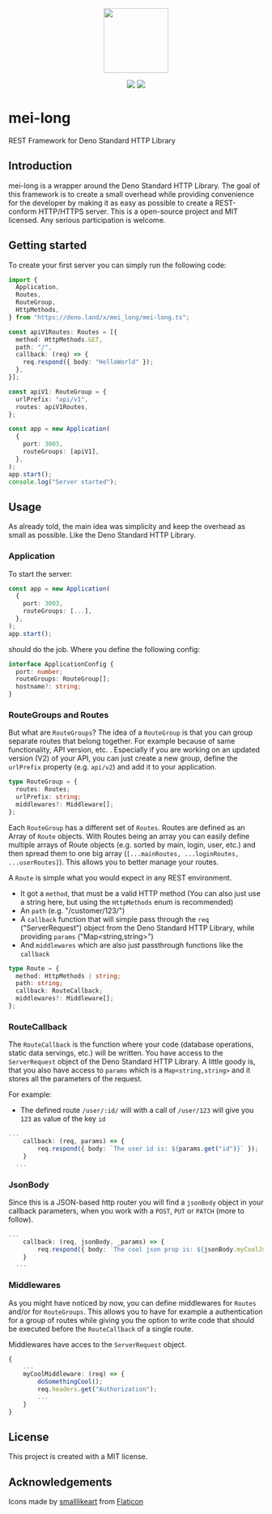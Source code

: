 <p align="center"><img src="https://image.flaticon.com/icons/svg/1494/1494163.svg" height="128" width="128"></p>
<p align="center"><img src="https://img.shields.io/github/v/release/martendV/mei-long?include_prereleases&style=for-the-badge">
<img src="https://img.shields.io/github/license/martendV/mei-long?style=for-the-badge"></p>


# mei-long
REST Framework for Deno Standard HTTP Library
## Introduction
mei-long is a wrapper around the Deno Standard HTTP Library. The goal of this framework is to create a small overhead while providing convenience for the developer by making it as easy as possible to create a REST-conform HTTP/HTTPS server. This is a open-source project and MIT licensed. Any serious participation is welcome.
## Getting started
To create your first server you can simply run the following code:
```ts
import {
  Application,
  Routes,
  RouteGroup,
  HttpMethods,
} from "https://deno.land/x/mei_long/mei-long.ts";

const apiV1Routes: Routes = [{
  method: HttpMethods.GET,
  path: "/",
  callback: (req) => {
    req.respond({ body: "HelloWorld" });
  },
}];

const apiV1: RouteGroup = {
  urlPrefix: "api/v1",
  routes: apiV1Routes,
};

const app = new Application(
  {
    port: 3003,
    routeGroups: [apiV1],
  },
);
app.start();
console.log("Server started");
```

## Usage
As already told, the main idea was simplicity and keep the overhead as small as possible. Like the Deno Standard HTTP Library.

### Application

To start the server:
```ts
const app = new Application(
  {
    port: 3003,
    routeGroups: [...],
  },
);
app.start();
```

should do the job.
Where you define the following config:

```ts
interface ApplicationConfig {
  port: number;
  routeGroups: RouteGroup[];
  hostname?: string;
}
```
### RouteGroups and Routes
But what are `RouteGroups`? The idea of a `RouteGroup` is that you can group separate routes that belong together. For example because of same functionality, API version, etc. . Especially if you are working on an updated version (V2) of your API, you can just create a new group, define the `urlPrefix` property (e.g. `api/v2`) and add it to your application.

```ts
type RouteGroup = {
  routes: Routes;
  urlPrefix: string;
  middlewares?: Middleware[];
};
```
Each `RouteGroup` has a different set of `Routes`. Routes are defined as an Array of `Route` objects. With Routes being an array you can easily define multiple arrays of Route objects (e.g. sorted by main, login, user, etc.) and then spread them to one big array (`[...mainRoutes, ...loginRoutes, ...userRoutes]`). This allows you to better manage your routes.

A `Route` is simple what you would expect in any REST environment.
- It got a `method`, that must be a valid HTTP method (You can also just use a string here, but using the `HttpMethods` enum is recommended)
- An `path` (e.g. "/customer/123/")
- A `callback` function that will simple pass through the `req` ("ServerRequest") object from the Deno Standard HTTP Library, while providing `params` ("Map<string,string>")
- And `middlewares` which are also just passthrough functions like the `callback`

```ts
type Route = {
  method: HttpMethods | string;
  path: string;
  callback: RouteCallback;
  middlewares?: Middleware[];
};
```

### RouteCallback

The `RouteCallback` is the function where your code (database operations, static data servings, etc.) will be written. You have access to the `ServerRequest` object of the Deno Standard HTTP Library. A little goody is, that you also have access to `params` which is a `Map<string,string>` and it stores all the parameters of the request.

For example:

- The defined route `/user/:id/` will with a call of `/user/123` will give you `123` as value of the key `id`

```ts
...
    callback: (req, params) => {
        req.respond({ body: `The user id is: ${params.get("id")}` });
    }
  ...
```

### JsonBody

Since this is a JSON-based http router you will find a `jsonBody` object in your callback parameters, when you work with a `POST`, `PUT` or `PATCH` (more to follow).

```ts
...
    callback: (req, jsonBody, _params) => {
        req.respond({ body: `The cool json prop is: ${jsonBody.myCoolJsonProp}` });
    }
  ...
```

### Middlewares

As you might have noticed by now, you can define middlewares for `Routes` and/or for `RouteGroups`. This allows you to have for example a authentication for a group of routes while giving you the option to write code that should be executed before the `RouteCallback` of a single route.

Middlewares have acces to the `ServerRequest` object.

```ts
{
    ...
    myCoolMiddleware: (req) => {
        doSomethingCool();
        req.headers.get("Authorization");
        ...
    }
}
```

## License
This project is created with a MIT license.

## Acknowledgements
Icons made by [smalllikeart](https://www.flaticon.com/authors/smalllikeart) from [Flaticon](https://www.flaticon.com/)
